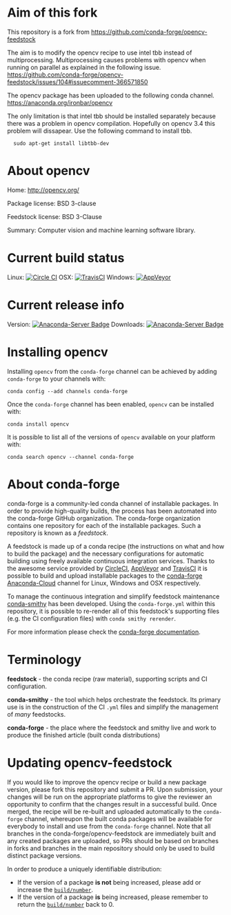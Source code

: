 Aim of this fork
============
This repository is a fork from https://github.com/conda-forge/opencv-feedstock

The aim is to modify the opencv recipe to use intel tbb instead of multiprocessing. Multiprocessing causes problems with opencv when running on parallel as explained in the following issue.  
https://github.com/conda-forge/opencv-feedstock/issues/104#issuecomment-366571850

The opencv package has been uploaded to the following conda channel.  
https://anaconda.org/ironbar/opencv

The only limitation is that intel tbb should be installed separately because there was a problem in opencv compilation. Hopefully on opencv 3.4 this problem will dissapear. Use the following command to install tbb.

```
  sudo apt-get install libtbb-dev
```

About opencv
============

Home: http://opencv.org/

Package license: BSD 3-clause

Feedstock license: BSD 3-Clause

Summary: Computer vision and machine learning software library.



Current build status
====================

Linux: [![Circle CI](https://circleci.com/gh/conda-forge/opencv-feedstock.svg?style=shield)](https://circleci.com/gh/conda-forge/opencv-feedstock)
OSX: [![TravisCI](https://travis-ci.org/conda-forge/opencv-feedstock.svg?branch=master)](https://travis-ci.org/conda-forge/opencv-feedstock)
Windows: [![AppVeyor](https://ci.appveyor.com/api/projects/status/github/conda-forge/opencv-feedstock?svg=True)](https://ci.appveyor.com/project/conda-forge/opencv-feedstock/branch/master)

Current release info
====================
Version: [![Anaconda-Server Badge](https://anaconda.org/conda-forge/opencv/badges/version.svg)](https://anaconda.org/conda-forge/opencv)
Downloads: [![Anaconda-Server Badge](https://anaconda.org/conda-forge/opencv/badges/downloads.svg)](https://anaconda.org/conda-forge/opencv)

Installing opencv
=================

Installing `opencv` from the `conda-forge` channel can be achieved by adding `conda-forge` to your channels with:

```
conda config --add channels conda-forge
```

Once the `conda-forge` channel has been enabled, `opencv` can be installed with:

```
conda install opencv
```

It is possible to list all of the versions of `opencv` available on your platform with:

```
conda search opencv --channel conda-forge
```


About conda-forge
=================

conda-forge is a community-led conda channel of installable packages.
In order to provide high-quality builds, the process has been automated into the
conda-forge GitHub organization. The conda-forge organization contains one repository
for each of the installable packages. Such a repository is known as a *feedstock*.

A feedstock is made up of a conda recipe (the instructions on what and how to build
the package) and the necessary configurations for automatic building using freely
available continuous integration services. Thanks to the awesome service provided by
[CircleCI](https://circleci.com/), [AppVeyor](http://www.appveyor.com/)
and [TravisCI](https://travis-ci.org/) it is possible to build and upload installable
packages to the [conda-forge](https://anaconda.org/conda-forge)
[Anaconda-Cloud](http://docs.anaconda.org/) channel for Linux, Windows and OSX respectively.

To manage the continuous integration and simplify feedstock maintenance
[conda-smithy](http://github.com/conda-forge/conda-smithy) has been developed.
Using the ``conda-forge.yml`` within this repository, it is possible to re-render all of
this feedstock's supporting files (e.g. the CI configuration files) with ``conda smithy rerender``.

For more information please check the [conda-forge documentation](https://conda-forge.org/docs/).

Terminology
===========

**feedstock** - the conda recipe (raw material), supporting scripts and CI configuration.

**conda-smithy** - the tool which helps orchestrate the feedstock.
                   Its primary use is in the construction of the CI ``.yml`` files
                   and simplify the management of *many* feedstocks.

**conda-forge** - the place where the feedstock and smithy live and work to
                  produce the finished article (built conda distributions)


Updating opencv-feedstock
=========================

If you would like to improve the opencv recipe or build a new
package version, please fork this repository and submit a PR. Upon submission,
your changes will be run on the appropriate platforms to give the reviewer an
opportunity to confirm that the changes result in a successful build. Once
merged, the recipe will be re-built and uploaded automatically to the
`conda-forge` channel, whereupon the built conda packages will be available for
everybody to install and use from the `conda-forge` channel.
Note that all branches in the conda-forge/opencv-feedstock are
immediately built and any created packages are uploaded, so PRs should be based
on branches in forks and branches in the main repository should only be used to
build distinct package versions.

In order to produce a uniquely identifiable distribution:
 * If the version of a package **is not** being increased, please add or increase
   the [``build/number``](http://conda.pydata.org/docs/building/meta-yaml.html#build-number-and-string).
 * If the version of a package **is** being increased, please remember to return
   the [``build/number``](http://conda.pydata.org/docs/building/meta-yaml.html#build-number-and-string)
   back to 0.